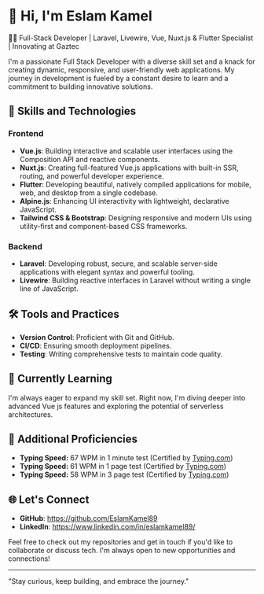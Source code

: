 # 👋 Hi, I'm Eslam Kamel
👨‍💻 Full-Stack Developer | Laravel, Livewire, Vue, Nuxt.js & Flutter Specialist | Innovating at Gaztec

I'm a passionate Full Stack Developer with a diverse skill set and a knack for creating dynamic, responsive, and user-friendly web applications. 
My journey in development is fueled by a constant desire to learn and a commitment to building innovative solutions.

## 🚀 Skills and Technologies

### Frontend

- **Vue.js**: Building interactive and scalable user interfaces using the Composition API and reactive components.
- **Nuxt.js**: Creating full-featured Vue.js applications with built-in SSR, routing, and powerful developer experience.
- **Flutter**: Developing beautiful, natively compiled applications for mobile, web, and desktop from a single codebase.
- **Alpine.js**: Enhancing UI interactivity with lightweight, declarative JavaScript.
- **Tailwind CSS & Bootstrap**: Designing responsive and modern UIs using utility-first and component-based CSS frameworks.

### Backend

- **Laravel**: Developing robust, secure, and scalable server-side applications with elegant syntax and powerful tooling.
- **Livewire**: Building reactive interfaces in Laravel without writing a single line of JavaScript.

## 🛠️ Tools and Practices

- **Version Control**: Proficient with Git and GitHub.
- **CI/CD**: Ensuring smooth deployment pipelines.
- **Testing**: Writing comprehensive tests to maintain code quality.

## 🌱 Currently Learning

I'm always eager to expand my skill set. Right now, I'm diving deeper into advanced Vue js features and exploring the potential of serverless architectures.

## 🚀 Additional Proficiencies

- **Typing Speed:** 67 WPM in 1 minute test (Certified by [Typing.com](https://www.typing.com/apiv1/student/tests/337123181/153104303/certificate?language=en))
- **Typing Speed:** 61 WPM in 1 page test (Certified by [Typing.com](https://www.typing.com/apiv1/student/tests/345995167/153104303/certificate?language=en))
- **Typing Speed:** 58 WPM in 3 page test (Certified by [Typing.com](https://www.typing.com/apiv1/student/tests/333678410/153104303/certificate?language=en-gb))

## 🌐 Let's Connect

- **GitHub**:   https://github.com/EslamKamel89
- **LinkedIn**: https://www.linkedin.com/in/eslamkamel89/

Feel free to check out my repositories and get in touch if you'd like to collaborate or discuss tech. I'm always open to new opportunities and connections!

---

"Stay curious, keep building, and embrace the journey."
